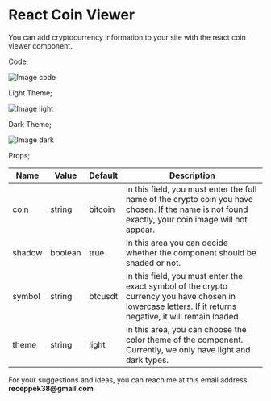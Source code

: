 # React Coin Viewer

You can add cryptocurrency information to your site with the react coin viewer component.

Code;

<img src="https://project-storage-phi.vercel.app/coin-viewer-code.png" alt="Image code"/>

Light Theme;

<img src="https://project-storage-phi.vercel.app/light-coin-viewer.png" alt="Image light"/>

Dark Theme;

<img src="https://project-storage-phi.vercel.app/dark-coin-viewer.png" alt="Image dark"/>

Props;

| Name   | Value   | Default | Description                                                                                                                                                |
|--------|---------|---------|------------------------------------------------------------------------------------------------------------------------------------------------------------|
| coin   | string  | bitcoin | In this field, you must enter the full name of the crypto coin you have chosen. If the name is not found exactly, your coin image will not appear.         |
| shadow | boolean | true    | In this area you can decide whether the component should be shaded or not.                                                                                 |
| symbol | string  | btcusdt | In this field, you must enter the exact symbol of the crypto currency you have chosen in lowercase letters. If it returns negative, it will remain loaded. |
| theme  | string  | light   | In this area, you can choose the color theme of the component. Currently, we only have light and dark types.                                               |

For your suggestions and ideas, you can reach me at this email address __receppek38@gmail.com__